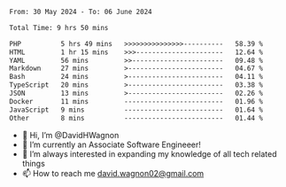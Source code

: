 <!--START_SECTION:waka-->

```txt
From: 30 May 2024 - To: 06 June 2024

Total Time: 9 hrs 50 mins

PHP          5 hrs 49 mins   >>>>>>>>>>>>>>>----------   58.39 %
HTML         1 hr 15 mins    >>>----------------------   12.64 %
YAML         56 mins         >>-----------------------   09.48 %
Markdown     27 mins         >------------------------   04.67 %
Bash         24 mins         >------------------------   04.11 %
TypeScript   20 mins         >------------------------   03.38 %
JSON         13 mins         >------------------------   02.26 %
Docker       11 mins         -------------------------   01.96 %
JavaScript   9 mins          -------------------------   01.64 %
Other        8 mins          -------------------------   01.44 %
```

<!--END_SECTION:waka-->

- 👋 Hi, I’m @DavidHWagnon
- 👀 I’m currently an Associate Software Engineeer!
- 🌱 I’m always interested in expanding my knowledge of all tech related things
- 📫 How to reach me david.wagnon02@gmail.com

<!---
DavidHWagnon/DavidHWagnon is a ✨ special ✨ repository because its `README.md` (this file) appears on your GitHub profile.
You can click the Preview link to take a look at your changes.
--->
